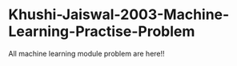 # Khushi-Jaiswal-2003-Machine-Learning-Practise-Problem
All machine learning module problem are here!!
